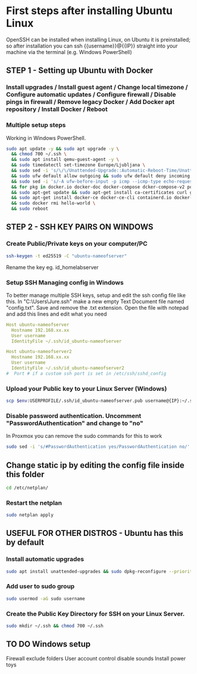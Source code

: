 # First steps after installing Ubuntu Linux

OpenSSH can be installed when installing Linux, on Ubuntu it is preinstalled; so after installation you can ssh {{username}}@{{IP}} straight into your machine via the terminal (e.g. Windows PowerShell)

## STEP 1 - Setting up Ubuntu with Docker
### Install upgrades / Install guest agent / Change local timezone / Configure automatic updates / Configure firewall / Disable pings in firewall / Remove legacy Docker / Add Docker apt repository / Install Docker / Reboot

### Multiple setup steps
Working in Windows PowerShell.

```bash
sudo apt update -y && sudo apt upgrade -y \ 
  && chmod 700 ~/.ssh \ 
  && sudo apt install qemu-guest-agent -y \ 
  && sudo timedatectl set-timezone Europe/Ljubljana \ 
  && sudo sed -i 's/\/\/Unattended-Upgrade::Automatic-Reboot-Time/Unattended-Upgrade::Automatic-Reboot-Time/' /etc/apt/apt.conf.d/50unattended-upgrades \ 
  && sudo ufw default allow outgoing && sudo ufw default deny incoming && sudo ufw allow 22,81/tcp && sudo ufw enable \ 
  && sudo sed -i 's/-A ufw-before-input -p icmp --icmp-type echo-request -j ACCEPT/-A ufw-before-input -p icmp --icmp-type echo-request -j DROP/' /etc/ufw/before.rules \ 
  && for pkg in docker.io docker-doc docker-compose dcker-compose-v2 podman-docker containerd runc; do sudo apt-get remove $pkg; done \
  && sudo apt-get update && sudo apt-get install ca-certificates curl gnupg && sudo install -m 0755 -d /etc/apt/keyrings && curl -fsSL https://download.docker.com/linux/ubuntu/gpg | sudo gpg --dearmor -o /etc/apt/keyrings/docker.gpg && sudo chmod a+r /etc/apt/keyrings/docker.gpg && echo "deb [arch="$(dpkg --print-architecture)" signed-by=/etc/apt/keyrings/docker.gpg] https://download.docker.com/linux/ubuntu "$(. /etc/os-release && echo "$VERSION_CODENAME")" stable" | sudo tee /etc/apt/sources.list.d/docker.list > /dev/null && sudo apt-get update \ 
  && sudo apt-get install docker-ce docker-ce-cli containerd.io docker-buildx-plugin docker-compose-plugin -y && sudo docker run hello-world \ 
  && sudo docker rmi hello-world \ 
  && sudo reboot

```

## STEP 2 - SSH KEY PAIRS ON WINDOWS
### Create Public/Private keys on your computer/PC 
```bash
ssh-keygen -t ed25519 -C "ubuntu-nameofserver"

```
Rename the key eg. id_homelabserver

### Setup SSH Managing config in Windows
To better manage multiple SSH keys, setup and edit the ssh config file like this.
In "C:\Users\Jure\.ssh\" make a new empty Text Document file named "config.txt". Save and remove the .txt extension.
Open the file with notepad and add this lines and edit what you need
```yaml
Host ubuntu-nameofserver
  Hostname 192.168.xx.xx
  User username
  IdentityFile ~/.ssh/id_ubuntu-nameofserver

Host ubuntu-nameofserver2
  Hostname 192.168.xx.xx
  User username
  IdentityFile ~/.ssh/id_ubuntu-nameofserver2
#  Port # if a custom ssh port is set in /etc/ssh/sshd_config

```

### Upload your Public key to your Linux Server (Windows)
```bash
scp $env:USERPROFILE/.ssh/id_ubuntu-nameofserver.pub username@{IP}:~/.ssh/authorized_keys

```
### Disable password authentication. Uncomment "PasswordAuthentication" and change to "no"
In Proxmox you can remove the sudo commands for this to work

```bash
sudo sed -i 's/#PasswordAuthentication yes/PasswordAuthentication no/' /etc/ssh/sshd_config && sudo sed -i 's/#AddressFamily any/AddressFamily inet/' /etc/ssh/sshd_config && sudo systemctl restart ssh

```
## Change static ip by editing the config file inside this folder 

```bash
cd /etc/netplan/

```
### Restart the netplan

```bash
sudo netplan apply

```

## USEFUL FOR OTHER DISTROS - Ubuntu has this by default

### Install automatic upgrades
```bash
sudo apt install unattended-upgrades && sudo dpkg-reconfigure --priority=low unattended-upgrades
```

### Add user to sudo group
```bash
sudo usermod -aG sudo username
```

### Create the Public Key Directory for SSH on your Linux Server.
```bash
sudo mkdir ~/.ssh && chmod 700 ~/.ssh
```

## TO DO Windows setup ##
Firewall exclude folders
User account control
disable sounds
Install power toys